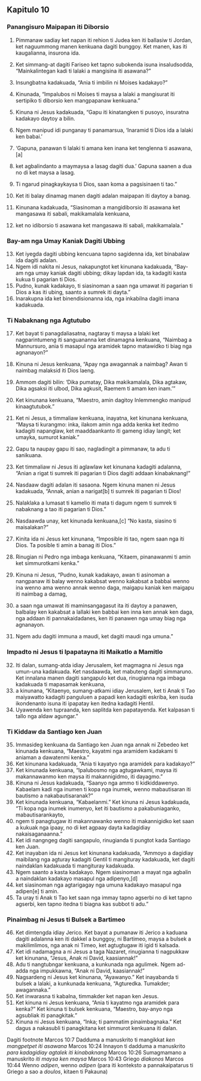 Kapitulo 10
-----------

### Panangisuro Maipapan iti Diborsio

1. Pimmanaw sadiay ket napan iti rehion ti Judea ken iti ballasiw ti Jordan, ket naguummong manen kenkuana dagiti bunggoy. Ket manen, kas iti kaugalianna, insurona ida.

2. Ket simmang-at dagiti Fariseo ket tapno subokenda isuna insaludsodda, “Mainkalintegan kadi ti lalaki a mangisina iti asawana?”
3. Insungbatna kadakuada, “Ania ti imbilin ni Moises kadakayo?”
4. Kinunada, “Impalubos ni Moises ti maysa a lalaki a mangisurat iti sertipiko ti diborsio ken mangpapanaw kenkuana.”
5. Kinuna ni Jesus kadakuada, “Gapu iti kinatangken ti pusoyo, insuratna kadakayo daytoy a bilin.
6. Ngem manipud idi punganay ti panamarsua, ‘Inaramid ti Dios ida a lalaki ken babai.’
7. ‘Gapuna, panawan ti lalaki ti amana ken inana ket tenglenna ti asawana,[a]
8. ket agbalindanto a maymaysa a lasag dagiti dua.’ Gapuna saanen a dua no di ket maysa a lasag.
9. Ti ngarud pinagkaykaysa ti Dios, saan koma a pagsisinaen ti tao.”

10. Ket iti balay dinamag manen dagiti adalan maipapan iti daytoy a banag.
11. Kinunana kadakuada, “Siasinoman a mangidiborsio iti asawana ket mangasawa iti sabali, makikamalala kenkuana,
12. ket no idiborsio ti asawana ket mangasawa iti sabali, makikamalala.”

### Bay-am nga Umay Kaniak Dagiti Ubbing

13. Ket iyegda dagiti ubbing kencuana tapno sagidenna ida, ket binabalaw ida dagiti adalan.
14. Ngem idi nakita ni Jesus, nakapungtot ket kinunana kadakuada, “Bay-am nga umay kaniak dagiti ubbing; dikay lapdan ida, ta kadagiti kasta kukua ti pagarian ti Dios.
15. Pudno, kunak kadakayo, ti siasinoman a saan nga umawat iti pagarian ti Dios a kas iti ubing, saanto a sumrek iti dayta.”
16. Inarakupna ida ket binendisionanna ida, nga inkabilna dagiti imana kadakuada.

### Ti Nabaknang nga Agtutubo

17. Ket bayat ti panagdaliasatna, nagtaray ti maysa a lalaki ket nagparintumeng iti sanguananna ket dinamagna kenkuana, “Naimbag a Mannursuro, ania ti masapul nga aramidek tapno matawidko ti biag nga agnanayon?”
18. Kinuna ni Jesus kenkuana, “Apay nga awagannak a naimbag? Awan ti naimbag malaksid iti Dios laeng.
19. Ammom dagiti bilin: ‘Dika pumatay, Dika makikamalala, Dika agtakaw, Dika agsaksi iti ulbod, Dika agkusit, Raemem ti amam ken inam.’”
20. Ket kinunana kenkuana, “Maestro, amin dagitoy Inlemmengko manipud kinaagtutubok.”
21. Ket ni Jesus, a timmaliaw kenkuana, inayatna, ket kinunana kenkuana, “Maysa ti kurangmo: inka, ilakom amin nga adda kenka ket itedmo kadagiti napanglaw, ket maaddaankanto iti gameng idiay langit; ket umayka, sumurot kaniak.”
22. Gapu ta naupay gapu iti sao, nagladingit a pimmanaw, ta adu ti sanikuana.

23. Ket timmaliaw ni Jesus iti aglawlaw ket kinunana kadagiti adalanna, “Anian a rigat ti sumrek iti pagarian ti Dios dagiti addaan kinabaknang!”
24. Nasdaaw dagiti adalan iti sasaona. Ngem kinuna manen ni Jesus kadakuada, “Annak, anian a narigat[b] ti sumrek iti pagarian ti Dios!
25. Nalaklaka a lumasat ti kamelio iti mata ti dagum ngem ti sumrek ti nabaknang a tao iti pagarian ti Dios.”
26. Nasdaawda unay, ket kinunada kenkuana,[c] “No kasta, siasino ti maisalakan?”
27. Kinita ida ni Jesus ket kinunana, “Imposible iti tao, ngem saan nga iti Dios. Ta posible ti amin a banag iti Dios.”
28. Rinugian ni Pedro nga imbaga kenkuana, “Kitaem, pinanawanmi ti amin ket simmurotkami kenka.”
29. Kinuna ni Jesus, “Pudno, kunak kadakayo, awan ti asinoman a nangpanaw iti balay wenno kakabsat wenno kakabsat a babbai wenno ina wenno ama wenno annak wenno daga, maigapu kaniak ken maigapu iti naimbag a damag,
30. a saan nga umawat iti maminsangagasut ita iti daytoy a panawen, balbalay ken kakabsat a lallaki ken babbai ken inna ken annak ken daga, nga addaan iti pannakaidadanes, ken iti panawen nga umay biag nga agnanayon.
31. Ngem adu dagiti immuna a maudi, ket dagiti maudi nga umuna.”

### Impadto ni Jesus ti Ipapatayna iti Maikatlo a Mamitlo

32. Iti dalan, sumang-atda idiay Jerusalem, ket magmagna ni Jesus nga umun-una kadakuada. Ket nasdaawda, ket mabuteng dagiti simmaruno. Ket innalana manen dagiti sangapulo ket dua, rinugianna nga imbaga kadakuada ti mapasamak kenkuana,
33. a kinunana, “Kitaenyo, sumang-atkami idiay Jerusalem, ket ti Anak ti Tao maiyawatto kadagiti panguluen a papadi ken kadagiti eskriba, ken isuda ikondenanto isuna iti ipapatay ken itedna kadagiti Hentil.
34. Uyawenda ken tupraanda, ken saplitda ken papatayenda. Ket kalpasan ti tallo nga aldaw agungar.”

### Ti Kiddaw da Santiago ken Juan

35. Immasideg kenkuana da Santiago ken Juan nga annak ni Zebedeo ket kinunada kenkuana, “Maestro, kayatmi nga aramidem kadakami ti aniaman a dawatenmi kenka.”
36. Ket kinunana kadakuada, “Ania ti kayatyo nga aramidek para kadakayo?”
37. Ket kinunada kenkuana, “Ipalubosmo nga agtugawkami, maysa iti makannawanmo ken maysa iti makannigidmo, iti dayagmo.”
38. Kinuna ni Jesus kadakuada, “Saanyo nga ammo ti kidkiddawenyo. Kabaelam kadi nga inumen ti kopa nga inumek, wenno mabautisaran iti bautismo a nakabautisaranak?”
39. Ket kinunada kenkuana, “Kabaelanmi.” Ket kinuna ni Jesus kadakuada, “Ti kopa nga inumek inumenyo, ket iti bautismo a pakabuniaganko, mabautisarankayto,
40. ngem ti panagtugaw iti makannawanko wenno iti makannigidko ket saan a kukuak nga ipaay, no di ket agpaay dayta kadagidiay nakaisaganaanna.”
41. Ket idi nangngeg dagiti sangapulo, rinugianda ti pungtot kada Santiago ken Juan.
42. Ket inayaban ida ni Jesus ket kinunana kadakuada, “Ammoyo a dagidiay maibilang nga agturay kadagiti Gentil ti mangituray kadakuada, ket dagiti naindaklan kadakuada ti mangituray kadakuada.
43. Ngem saanto a kasta kadakayo. Ngem siasinoman a mayat nga agbalin a naindaklan kadakayo masapul nga adipenyo,[d]
44. ket siasinoman nga agtarigagay nga umuna kadakayo masapul nga adipen[e] ti amin.
45. Ta uray ti Anak ti Tao ket saan nga immay tapno agserbi no di ket tapno agserbi, ken tapno itedna ti biagna kas subbot ti adu.”

### Pinaimbag ni Jesus ti Bulsek a Bartimeo

46. Ket dimtengda idiay Jerico. Ket bayat a pumanaw iti Jerico a kaduana dagiti adalanna ken iti dakkel a bunggoy, ni Bartimeo, maysa a bulsek a makilimlimos, nga anak ni Timeo, ket agtugtugaw iti igid ti kalsada.
47. Ket idi nadamagna a ni Jesus a taga Nazaret, rinugianna ti nagpukkaw ket kinunana, “Jesus, Anak ni David, kaasiannak!”
48. Adu ti nangtubngar kenkuana, a kunkunada nga agulimek. Ngem ad-adda nga impukkawna, “Anak ni David, kaasiannak!”
49. Nagsardeng ni Jesus ket kinunana, “Ayawanyo.” Ket inayabanda ti bulsek a lalaki, a kunkunada kenkuana, “Agturedka. Tumakder; awagannaka.”
50. Ket inwarasna ti kabalna, timmakder ket napan ken Jesus.
51. Ket kinuna ni Jesus kenkuana, “Ania ti kayatmo nga aramidek para kenka?” Ket kinuna ti bulsek kenkuana, “Maestro, bay-anyo nga agsubliak iti panagkitak.”
52. Kinuna ni Jesus kenkuana, “Inka; ti pammatim pinaimbagnaka.” Ket dagus a nakasubli ti panagkitana ket simmurot kenkuana iti dalan.

Dagiti footnote
Marcos 10:7 Dadduma a manuskrito ti mangikkat *ken mangpetpet iti asawana*
Marcos 10:24 Innayon ti dadduma a manuskrito *para kadagidiay agtalek iti kinabaknang*
Marcos 10:26 Sumagmamano a manuskrito *iti maysa ken maysa*
Marcos 10:43 Griego *diakonos*
Marcos 10:44 Wenno *adipen*, wenno *adipen* (para iti konteksto a pannakaipatarus ti Griego a sao a *doulos*, kitaen ti Pakauna)